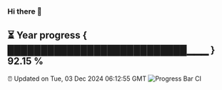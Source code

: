 ### Hi there 👋
⏳ Year progress { ███████████████████████████▁▁▁ } 92.15 %
---
⏰ Updated on Tue, 03 Dec 2024 06:12:55 GMT
![Progress Bar CI](https://github.com/Moyi321/Moyi321/workflows/Progress%20Bar%20CI/badge.svg)
